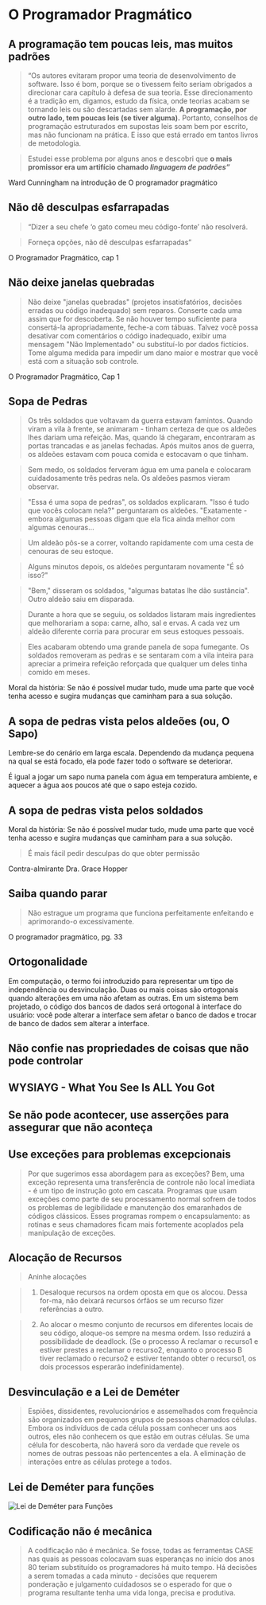# O Programador Pragmático

## A programação tem poucas leis, mas muitos padrões

> “Os autores evitaram propor uma teoria de desenvolvimento de software. Isso é bom, porque se o tivessem feito seriam obrigados a direcionar cara capítulo à defesa de sua teoria. Esse direcionamento é a tradição em, digamos, estudo da física, onde teorias acabam se tornando leis ou são descartadas sem alarde. **A programação, por outro lado, tem poucas leis (se tiver alguma).** Portanto, conselhos de programação estruturados em supostas leis soam bem por escrito, mas não funcionam na prática. E isso que está errado em tantos livros de metodologia.

> Estudei esse problema por alguns anos e descobri que **o mais promissor era um artifício chamado _linguagem de padrões”_**

Ward Cunningham na introdução de O programador pragmático

## Não dê desculpas esfarrapadas

> “Dizer a seu chefe ‘o gato comeu meu código-fonte’ não resolverá.

> Forneça opções, não dê desculpas esfarrapadas”

O Programador Pragmático, cap 1

## Não deixe janelas quebradas

> Não deixe "janelas quebradas" (projetos insatisfatórios, decisões erradas ou código inadequado) sem reparos. Conserte cada uma assim que for descoberta. Se não houver tempo suficiente para consertá-la apropriadamente, feche-a com tábuas. Talvez você possa desativar com comentários o código inadequado, exibir uma mensagem "Não Implementado" ou substituí-lo por dados fictícios. Tome alguma medida para impedir um dano maior e mostrar que você está com a situação sob controle.

O Programador Pragmático, Cap 1

## Sopa de Pedras

> Os três soldados que voltavam da guerra estavam famintos. Quando viram a vila à frente, se animaram - tinham certeza de que os aldeões lhes dariam uma refeição. Mas, quando lá chegaram, encontraram as portas trancadas e as janelas fechadas. Após muitos anos de guerra, os aldeões estavam com pouca comida e estocavam o que tinham.

> Sem medo, os soldados ferveram água em uma panela e colocaram cuidadosamente três pedras nela. Os aldeões pasmos vieram observar.

> "Essa é uma sopa de pedras", os soldados explicaram. "Isso é tudo que vocês colocam nela?" perguntaram os aldeões. "Exatamente - embora algumas pessoas digam que ela fica ainda melhor com algumas cenouras...

> Um aldeão pôs-se a correr, voltando rapidamente com uma cesta de cenouras de seu estoque.

> Alguns minutos depois, os aldeões perguntaram novamente "É só isso?"

> "Bem," disseram os soldados, "algumas batatas lhe dão sustância". Outro aldeão saiu em disparada.

> Durante a hora que se seguiu, os soldados listaram mais ingredientes que melhorariam a sopa: carne, alho, sal e ervas. A cada vez um aldeão diferente corria para procurar em seus estoques pessoais.

> Eles acabaram obtendo uma grande panela de sopa fumegante. Os soldados removeram as pedras e se sentaram com a vila inteira para apreciar a primeira refeição reforçada que qualquer um deles tinha comido em meses.

Moral da história: Se não é possível mudar tudo, mude uma parte que você tenha acesso e sugira mudanças que caminham para a sua solução.

## A sopa de pedras vista pelos aldeões (ou, O Sapo)

Lembre-se do cenário em larga escala.
Dependendo da mudança pequena na qual se está focado, ela pode fazer todo o software se deteriorar.

É igual a jogar um sapo numa panela com água em temperatura ambiente, e aquecer a água aos poucos até que o sapo esteja cozido.

## A sopa de pedras vista pelos soldados

Moral da história: Se não é possível mudar tudo, mude uma parte que você tenha acesso e sugira mudanças que caminham para a sua solução.

> É mais fácil pedir desculpas do que obter permissão

Contra-almirante Dra. Grace Hopper

## Saiba quando parar

> Não estrague um programa que funciona perfeitamente enfeitando e aprimorando-o excessivamente.

O programador pragmático, pg. 33

## Ortogonalidade

Em computação, o termo foi introduzido para representar um tipo de independência ou desvinculação. Duas ou mais coisas são ortogonais quando alterações em uma não afetam as outras. Em um sistema bem projetado, o código dos bancos de dados será ortogonal à interface do usuário: você pode alterar a interface sem afetar o banco de dados e trocar de banco de dados sem alterar a interface.

## Não confie nas propriedades de coisas que não pode controlar

## WYSIAYG - What You See Is ALL You Got

## Se não pode acontecer, use asserções para assegurar que não aconteça

## Use exceções para problemas excepcionais

> Por que sugerimos essa abordagem para as exceções? Bem, uma exceção representa uma transferência de controle não local imediata - é um tipo de instrução goto em cascata. Programas que usam exceções como parte de seu processamento normal sofrem de todos os problemas de legibilidade e manutenção dos emaranhados de códigos clássicos. Esses programas rompem o encapsulamento: as rotinas e seus chamadores ficam mais fortemente acoplados pela manipulação de exceções.

## Alocação de Recursos

> Aninhe alocações

> 1. Desaloque recursos na ordem oposta em que os alocou. Dessa for-ma, não deixará recursos órfãos se um recurso fizer referências a outro.

> 2. Ao alocar o mesmo conjunto de recursos em diferentes locais de seu código, aloque-os sempre na mesma ordem. Isso reduzirá a possibilidade de deadlock. (Se o processo A reclamar o recurso1 e estiver prestes a reclamar o recurso2, enquanto o processo B tiver reclamado o recurso2 e estiver tentando obter o recurso1, os dois processos esperarão indefinidamente).

## Desvinculação e a Lei de Deméter

> Espiões, dissidentes, revolucionários e assemelhados com frequência são organizados em pequenos grupos de pessoas chamados células. Embora os indivíduos de cada célula possam conhecer uns aos outros, eles não conhecem os que estão em outras células. Se uma célula for descoberta, não haverá soro da verdade que revele os nomes de outras pessoas não pertencentes a ela. A eliminação de interações entre as células protege a todos.

## Lei de Deméter para funções

![Lei de Deméter para Funções](../images/lei_demeter_funcoes.jpg)

## Codificação não é mecânica

> A codificação não é mecânica. Se fosse, todas as ferramentas CASE nas quais as pessoas colocavam suas esperanças no início dos anos 80 teriam substituído os programadores há muito tempo. Há decisões a serem tomadas a cada minuto - decisões que requerem ponderação e julgamento cuidadosos se o esperado for que o programa resultante tenha uma vida longa, precisa e produtiva.
